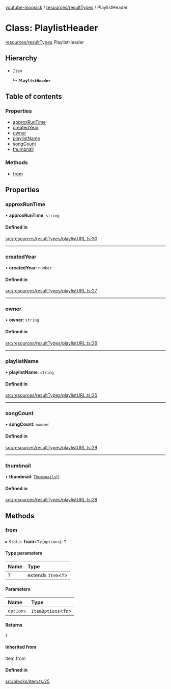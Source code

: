 [youtube-moosick](../README.md) / [resources/resultTypes](../modules/resources_resultTypes.md) / PlaylistHeader

# Class: PlaylistHeader

[resources/resultTypes](../modules/resources_resultTypes.md).PlaylistHeader

## Hierarchy

- `Item`

  ↳ **`PlaylistHeader`**

## Table of contents

### Properties

- [approxRunTime](resources_resultTypes.PlaylistHeader.md#approxruntime)
- [createdYear](resources_resultTypes.PlaylistHeader.md#createdyear)
- [owner](resources_resultTypes.PlaylistHeader.md#owner)
- [playlistName](resources_resultTypes.PlaylistHeader.md#playlistname)
- [songCount](resources_resultTypes.PlaylistHeader.md#songcount)
- [thumbnail](resources_resultTypes.PlaylistHeader.md#thumbnail)

### Methods

- [from](resources_resultTypes.PlaylistHeader.md#from)

## Properties

### approxRunTime

• **approxRunTime**: `string`

#### Defined in

[src/resources/resultTypes/playlistURL.ts:30](https://github.com/EvasiveXkiller/youtube-moosick/blob/0c62313/src/resources/resultTypes/playlistURL.ts#L30)

___

### createdYear

• **createdYear**: `number`

#### Defined in

[src/resources/resultTypes/playlistURL.ts:27](https://github.com/EvasiveXkiller/youtube-moosick/blob/0c62313/src/resources/resultTypes/playlistURL.ts#L27)

___

### owner

• **owner**: `string`

#### Defined in

[src/resources/resultTypes/playlistURL.ts:26](https://github.com/EvasiveXkiller/youtube-moosick/blob/0c62313/src/resources/resultTypes/playlistURL.ts#L26)

___

### playlistName

• **playlistName**: `string`

#### Defined in

[src/resources/resultTypes/playlistURL.ts:25](https://github.com/EvasiveXkiller/youtube-moosick/blob/0c62313/src/resources/resultTypes/playlistURL.ts#L25)

___

### songCount

• **songCount**: `number`

#### Defined in

[src/resources/resultTypes/playlistURL.ts:29](https://github.com/EvasiveXkiller/youtube-moosick/blob/0c62313/src/resources/resultTypes/playlistURL.ts#L29)

___

### thumbnail

• **thumbnail**: [`Thumbnails`](resources_generalTypes.Thumbnails.md)[]

#### Defined in

[src/resources/resultTypes/playlistURL.ts:28](https://github.com/EvasiveXkiller/youtube-moosick/blob/0c62313/src/resources/resultTypes/playlistURL.ts#L28)

## Methods

### from

▸ `Static` **from**<`T`\>(`options`): `T`

#### Type parameters

| Name | Type |
| :------ | :------ |
| `T` | extends `Item`<`T`\> |

#### Parameters

| Name | Type |
| :------ | :------ |
| `options` | `ItemOptions`<`fn`\> |

#### Returns

`T`

#### Inherited from

Item.from

#### Defined in

[src/blocks/item.ts:25](https://github.com/EvasiveXkiller/youtube-moosick/blob/0c62313/src/blocks/item.ts#L25)
